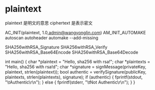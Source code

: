 # plaintext
plaintext 是明文的意思
ciphertext 是表示密文                             

AC_INIT(plaintext, 1.0,admin@wangyonglin.com)
AM_INIT_AUTOMAKE
autoscan
autoheader
automake --add-missing

SHA256withRSA_Signature
SHA256withRSA_Verify
SHA256withRSA_Base64Encode
SHA256withRSA_Base64Decode

int main()
{
    char *plaintext = "Hello, sha256 with rsa!";
    char *plaintexts = "Hello, sha256 with rsa!d";
    char *signature = signMessage(privateKey, plaintext, strlen(plaintext));
    bool authentic = verifySignature(publicKey, plaintexts, strlen(plaintexts), signature);
    if (authentic)
    {
        fprintf(stdout, "\tAuthentic\r\n");
    }
    else
    {
        fprintf(stderr, "\tNot Authentic\r\n");
    }
}